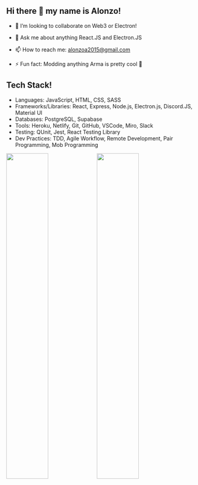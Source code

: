 ## Hi there 👋 my name is Alonzo!
- 👯 I’m looking to collaborate on Web3 or Electron!

- 💬 Ask me about anything React.JS and Electron.JS

- 📫 How to reach me: alonzoa2015@gmail.com

- ⚡ Fun fact: Modding anything Arma is pretty cool 🤷

## Tech Stack!

- Languages: JavaScript, HTML, CSS, SASS
- Frameworks/Libraries: React, Express, Node.js, Electron.js, Discord.JS, Material UI
- Databases: PostgreSQL, Supabase
- Tools: Heroku, Netlify, Git, GitHub, VSCode, Miro, Slack
- Testing: QUnit, Jest, React Testing Library
- Dev Practices: TDD, Agile Workflow, Remote Development, Pair Programming, Mob Programming

<img align="left" width="47%" src="https://github-readme-stats.vercel.app/api?username=Anddy123&show_icons=true&theme=dracula"/>

<img align="left" width="47%" src="https://github-readme-stats.vercel.app/api/top-langs/?username=Anddy123&layout=compact"/>

